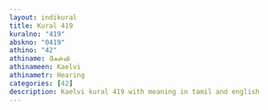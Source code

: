 ```yaml
---
layout: indikural
title: Kural 419
kuralno: "419"
abskno: "0419"
athino: "42"
athiname: கேள்வி
athinameen: Kaelvi
athinametr: Hearing
categories: [42]
description: Kaelvi kural 419 with meaning in tamil and english 
---
```


